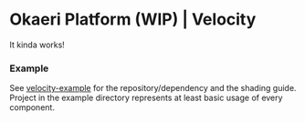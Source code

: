 # Okaeri Platform (WIP) | Velocity

It kinda works!

### Example

See [velocity-example](https://github.com/OkaeriPoland/okaeri-platform/tree/master/velocity-example) for the repository/dependency
and the shading guide. Project in the example directory represents at least basic usage of every component.
